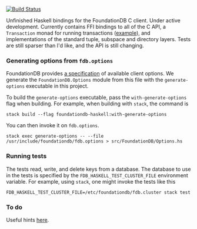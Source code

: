 [![Build Status](https://travis-ci.org/crclark/foundationdb-haskell.svg?branch=master)](https://travis-ci.org/crclark/foundationdb-haskell)

Unfinished Haskell bindings for the FoundationDB C client. Under active development. Currently contains FFI bindings to all of the C API, a `Transaction` monad for running transactions ([example](https://github.com/crclark/foundationdb-haskell/blob/1f8d0ba2c4985d2fe3d8e6fcbc852c01050af9bb/tests/Properties.hs#L48)), and implementations of the standard tuple, subspace and directory layers. Tests are still sparser than I'd like, and the API is still changing.

### Generating options from `fdb.options`

FoundationDB provides [a specification](https://github.com/apple/foundationdb/blob/master/fdbclient/vexillographer/fdb.options) of available client options. We generate the `FoundationDB.Options` module from this file with the `generate-options` executable in this project.

To build the `generate-options` executable, pass the `with-generate-options` flag
when building. For example, when building with `stack`, the command is

```
stack build --flag foundationdb-haskell:with-generate-options
```

You can then invoke it on `fdb.options`.

```
stack exec generate-options -- --file /usr/include/foundationdb/fdb.options > src/FoundationDB/Options.hs
```

### Running tests

The tests read, write, and delete keys from a database. The database to use in the tests is specified by the `FDB_HASKELL_TEST_CLUSTER_FILE` environment variable. For example, using `stack`, one might invoke the tests like this

```
FDB_HASKELL_TEST_CLUSTER_FILE=/etc/foundationdb/fdb.cluster stack test
```


### To do

Useful hints [here](https://forums.foundationdb.org/t/creating-new-bindings/207).
